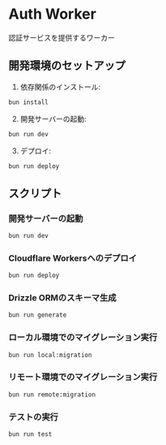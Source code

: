 # Auth Worker

認証サービスを提供するワーカー

## 開発環境のセットアップ

1. 依存関係のインストール:

```bash
bun install
```

2. 開発サーバーの起動:

```bash
bun run dev
```

3. デプロイ:

```bash
bun run deploy
```

## スクリプト

### 開発サーバーの起動

```bash
bun run dev
```

### Cloudflare Workersへのデプロイ

```bash
bun run deploy
```

### Drizzle ORMのスキーマ生成

```bash
bun run generate
```

### ローカル環境でのマイグレーション実行

```bash
bun run local:migration
```

### リモート環境でのマイグレーション実行

```bash
bun run remote:migration
```

### テストの実行

```bash
bun run test
```
